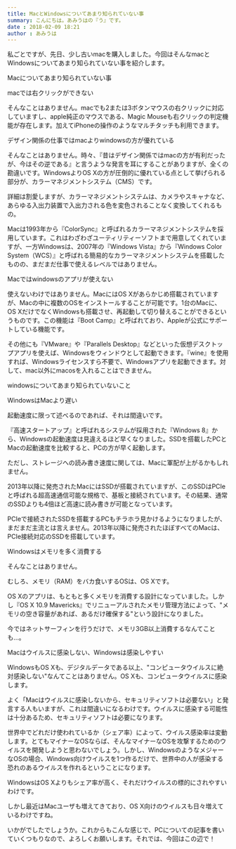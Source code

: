 ```yaml
---
title: MacとWindowsについてあまり知られていない事
summary: こんにちは。あみうはの『う』です。
date : 2018-02-09 18:21
author : あみうは
---
```

私ごとですが、先日、少し古いmacを購入しました。今回はそんなmacとWindowsについてあまり知られていない事を紹介します。

Macについてあまり知られていない事

macでは右クリックができない

そんなことはありません。macでも2または3ボタンマウスの右クリックに対応していますし、apple純正のマウスである、Magic Mouseも右クリックの判定機能が存在します。加えてiPhoneの操作のようなマルチタッチも利用できます。

デザイン関係の仕事ではmacよりwindowsの方が優れている

そんなことはありません。時々、『昔はデザイン関係ではmacの方が有利だったが、今はその逆である』と言うような発言を耳にすることがありますが、全くの勘違いです。WindowsよりOS Xの方が圧倒的に優れている点として挙げられる部分が、カラーマネジメントシステム（CMS）です。

詳細は割愛しますが、カラーマネジメントシステムは、カメラやスキャナなど、あらゆる入出力装置で入出力される色を変色されることなく変換してくれるもの。

Macは1993年から『ColorSync』と呼ばれるカラーマネジメントシステムを採用しています。これはわざわざユーティリティーソフトまで用意してくれていますが、一方Windowsは、2007年の『Windows Vista』から『Windows Color System（WCS）』と呼ばれる簡易的なカラーマネジメントシステムを搭載したものの、まだまだ仕事で使えるレベルではありません。

Macではwindowsのアプリが使えない

使えないわけではありません。MacにはOS Xがあらかじめ搭載されていますが、Macの中に複数のOSをインストールすることが可能です。1台のMacに、OS XだけでなくWindowsも搭載させ、再起動して切り替えることができるというものです。この機能は『Boot Camp』と呼ばれており、Appleが公式にサポートしている機能です。

その他にも『VMware』や『Parallels Desktop』などといった仮想デスクトップアプリを使えば、Windowsをウィンドウとして起動できます。『wine』を使用すれば、Windowsライセンスすら不要で、Windowsアプリを起動できます。対して、mac以外にmacosを入れることはできません。

windowsについてあまり知られていないこと

WindowsはMacより遅い

起動速度に限って述べるのであれば、それは間違いです。

『高速スタートアップ』と呼ばれるシステムが採用された『Windows 8』から、Windowsの起動速度は見違えるほど早くなりました。SSDを搭載したPCとMacの起動速度を比較すると、PCの方が早く起動します。

ただし、ストレージへの読み書き速度に関しては、Macに軍配が上がるかもしれません。

2013年以降に発売されたMacにはSSDが搭載されていますが、このSSDはPCIeと呼ばれる超高速通信可能な規格で、基板と接続されています。その結果、通常のSSDよりも4倍ほど高速に読み書きが可能となっています。

PCIeで接続されたSSDを搭載するPCもチラホラ見かけるようになりましたが、まだまだ主流とは言えません。2013年以降に発売されたほぼすべてのMacは、PCIe接続対応のSSDを搭載しています。

 Windowsはメモリを多く消費する

そんなことはありません。

むしろ、メモリ（RAM）をバカ食いするOSは、OS Xです。

OS Xのアプリは、もともと多くメモリを消費する設計になっていました。しかし『OS X 10.9 Mavericks』でリニューアルされたメモリ管理方法によって、"メモリの空き容量があれば、あるだけ確保する"という設計になりました。

今ではネットサーフィンを行うだけで、メモリ3GB以上消費するなんてことも…。

Macはウイルスに感染しない、Windowsは感染しやすい

WindowsもOS Xも、デジタルデータである以上、"コンピュータウイルスに絶対感染しない"なんてことはありません。OS Xも、コンピュータウイルスに感染します。

よく「Macはウイルスに感染しないから、セキュリティソフトは必要ない」と発言する人もいますが、これは間違いになるわけです。ウイルスに感染する可能性は十分あるため、セキュリティソフトは必要になります。

世界中でどれだけ使われているか（シェア率）によって、ウイルス感染率は変動します。とてもマイナーなOSならば、そんなマイナーなOSを攻撃するためのウイルスを開発しようと思わないでしょう。しかし、WindowsのようなメジャーなOSの場合、Windows向けウイルスを1つ作るだけで、世界中の人が感染する恐れのあるウイルスを作れるということになります。

WindowsはOS Xよりもシェア率が高く、それだけウイルスの標的にされやすいわけです。

しかし最近はMacユーザも増えてきており、OS X向けのウイルスも日々増えているわけですね。

いかがでしたでしょうか。これからもこんな感じで、PCについての記事を書いていくつもりなので、よろしくお願いします。それでは、今回はこの辺で！